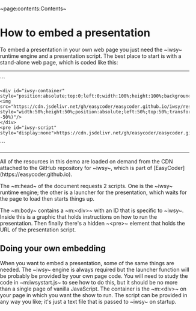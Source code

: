 ~page:contents:Contents~

# How to embed a presentation

To embed a presentation in your own web page you just need the ~iwsy~ runtime engine and a presentation script. The best place to start is with a stand-alone web page, which is coded like this:
<hr>
```
<html>
  <head>
    <meta charset="UTF-8">
    <meta name="viewport" content="width=device-width, initial-scale=1.0">
	<script src='https://cdn.jsdelivr.net/gh/easycoder/easycoder.github.io/iwsy/iwsy.js'></script>
	<script src='https://cdn.jsdelivr.net/gh/easycoder/easycoder.github.io/iwsy/iwsystart.js'></script>
  </head>

  <body style="margin:0;padding:0">

    <div id="iwsy-container" style="position:absolute;top:0;left:0;width:100%;height:100%;background:black">
    <img src="https://cdn.jsdelivr.net/gh/easycoder/easycoder.github.io/iwsy/resources/img/fullscreen.png" style="width:50%;height:50%;position:absolute;left:50%;top:50%;transform:translate(-50%, -50%)"/>
    </div>
    <pre id="iwsy-script" style="display:none">https://cdn.jsdelivr.net/gh/easycoder/easycoder.github.io/iwsy/resources/scripts/demo.json</pre>

  </body>
</html>
</html>
```
<hr>
All of the resources in this demo are loaded on demand from the CDN attached to the GitHub repository for ~iwsy~, which is part of [EasyCoder](https://easycoder.github.io).

The ~m:head~ of the document requests 2 scripts. One is the ~iwsy~ runtime engine; the other is a launcher for the presentation, which waits for the page to load then starts things up.

The ~m:body~ contains a ~m:&lt;div&gt;~ with an ID that is specific to ~iwsy~. Inside this is a graphic that holds instructions on how to run the presentation. Then finally there's a hidden ~&lt;pre&gt;~ element that holds the URL of the presentation script.

## Doing your own embedding

When you want to embed a presentation, some of the same things are needed. The ~iwsy~ engine is always required but the launcher function will be probably be provided by your own page code. You will need to study the code in ~m:iwsystart.js~ to see how to do this, but it should be no more than a single page of vanilla JavaScript. The container is the ~m:&lt;div&gt;~ on your page in which you want the show to run. The script can be provided in any way you like; it's just a text file that is passed to ~iwsy~ on startup.
